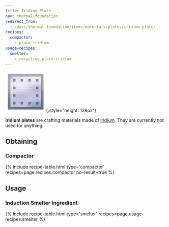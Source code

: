 ```yaml
---
title: Iridium Plate
nav: thermal-foundation
redirect_from:
  - /docs/thermal-foundation/items/materials/plates/iridium-plate/
recipes:
  compactor:
    - plate-iridium
usage-recipes:
  smelter:
    - recycling-plate-iridium
---
```


![Iridium plate](/assets/images/thermal-foundation/plate-iridium.png){:style="height: 128px"}


**Iridium plates** are crafting materials made of
[iridium](/docs/iridium-ingot/). They are currently not used for anything.


Obtaining
---------

### Compactor
{% include recipe-table.html type='compactor' recipes=page.recipes.compactor no-result=true %}


Usage
-----

### Induction Smelter ingredient
{% include recipe-table.html type='smelter' recipes=page.usage-recipes.smelter %}

